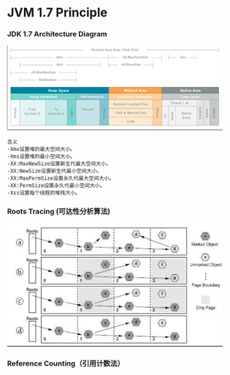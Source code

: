 # JVM 1.7 Principle

### JDK 1.7 Architecture Diagram

![](../../../.gitbook/assets/image%20%2817%29.png)

```text
含义
-Xmx设置堆的最大空间大小。
-Xms设置堆的最小空间大小。
-XX:MaxNewSize设置新生代最大空间大小。
-XX:NewSize设置新生代最小空间大小。
-XX:MaxPermSize设置永久代最大空间大小。
-XX:PermSize设置永久代最小空间大小。
-Xss设置每个线程的堆栈大小。
```

### Roots Tracing \(可达性分析算法\)

![](../../../.gitbook/assets/image%20%2831%29.png)

### Reference Counting（引用计数法）



